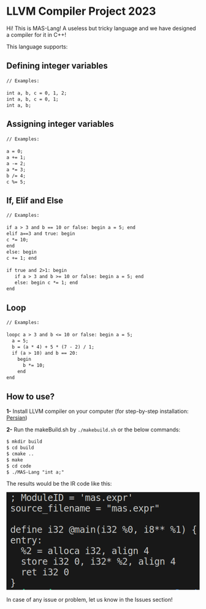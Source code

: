 # LLVM Compiler Project 2023
Hi! This is MAS-Lang! A useless but tricky language and we have designed a compiler for it in C++!

This language supports:

## Defining integer variables    
```
// Examples:

int a, b, c = 0, 1, 2;
int a, b, c = 0, 1;
int a, b;
```

## Assigning integer variables    
```
// Examples:

a = 0;
a += 1;
a -= 2;
a *= 3;
b /= 4;
c %= 5;
```

## If, Elif and Else   
```
// Examples:

if a > 3 and b == 10 or false: begin a = 5; end
elif a==3 and true: begin
c *= 10;
end
else: begin
c += 1; end

if true and 2>1: begin
   if a > 3 and b >= 10 or false: begin a = 5; end
   else: begin c *= 1; end
end

```

## Loop   
```
// Examples:

loopc a > 3 and b <= 10 or false: begin a = 5;
  a = 5;
  b = (a * 4) + 5 * (7 - 2) / 1;
  if (a > 10) and b == 20:
    begin
      b *= 10;
    end
end
```

## How to use?
**1-** Install LLVM compiler on your computer (for step-by-step installation: [Persian](https://vrgl.ir/t9N3n))

**2-** Run the makeBuild.sh by ``` ./makebuild.sh ``` or the below commands:
```
$ mkdir build
$ cd build
$ cmake ..
$ make
$ cd code
$ ./MAS-Lang "int a;"
```

The results would be the IR code like this:

![Screenshot](screenshot.png)

In case of any issue or problem, let us know in the Issues section!
